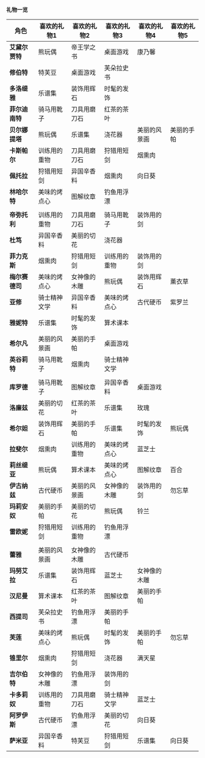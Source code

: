 **礼物一览**

| **角色**       | **喜欢的礼物1** | **喜欢的礼物2** | **喜欢的礼物3** | **喜欢的礼物4** | **喜欢的礼物5** |
| -------------- | --------------- | --------------- | --------------- | --------------- | --------------- |
| **艾黛尔贾特** | 熊玩偶          | 帝王学之书      | 桌面游戏        | 康乃馨          |                 |
| **修伯特**     | 特芙豆          | 桌面游戏        | 芙朵拉史书      |                 |                 |
| **多洛缇雅**   | 乐谱集          | 装饰用辉石      | 时髦的发饰      |                 |                 |
| **菲尔迪南特** | 骑马用靴子      | 刀具用磨刀石    | 红茶的茶叶      |                 |                 |
| **贝尔娜提塔** | 熊玩偶          | 乐谱集          | 浇花器          | 美丽的风景画    | 美丽的手帕      |
| **卡斯帕尔**   | 训练用的重物    | 刀具用磨刀石    | 狩猎用短剑      | 烟熏肉          |                 |
| **佩托拉**     | 狩猎用短剑      | 异国辛香料      | 烟熏肉          | 向日葵          |                 |
| **林哈尔特**   | 美味的烤点心    | 图解纹章        | 钓鱼用浮漂      |                 |                 |
|                |                 |                 |                 |                 |                 |
| **帝弥托利**   | 训练用的重物    | 刀具用磨刀石    | 骑马用靴子      | 装饰用的剑      |                 |
| **杜笃**       | 异国辛香料      | 美丽的切花      | 浇花器          |                 |                 |
| **菲力克斯**   | 烟熏肉          | 狩猎用短剑      | 训练用的重物    | 装饰用的剑      |                 |
| **梅尔赛德司** | 美味的烤点心    | 女神像的木雕    | 熊玩偶          | 装饰用辉石      | 薰衣草          |
| **亚修**       | 骑士精神文学    | 异国辛香料      | 美味的烤点心    | 古代硬币        | 紫罗兰          |
| **雅妮特**     | 乐谱集          | 时髦的发饰      | 算术课本        |                 |                 |
| **希尔凡**     | 美丽的风景画    | 美丽的手帕      | 桌面游戏        |                 |                 |
| **英谷莉特**   | 骑马用靴子      | 烟熏肉          | 骑士精神文学    |                 |                 |
|                |                 |                 |                 |                 |                 |
| **库罗德**     | 骑马用靴子      | 图解纹章        | 异国辛香料      | 桌面游戏        |                 |
| **洛廉兹**     | 美丽的切花      | 红茶的茶叶      | 乐谱集          | 玫瑰            |                 |
| **希尔妲**     | 装饰用辉石      | 美丽的手帕      | 乐谱集          | 时髦的发饰      | 熊玩偶          |
| **拉斐尔**     | 烟熏肉          | 训练用的重物    | 美味的烤点心    | 蓝芝士          |                 |
| **莉丝缇亚**   | 熊玩偶          | 算术课本        | 美味的烤点心    | 图解纹章        | 百合            |
| **伊古纳兹**   | 古代硬币        | 美丽的风景画    | 女神像的木雕    | 装饰用的剑      | 勿忘草          |
| **玛莉安奴**   | 美丽的手帕      | 美丽的切花      | 熊玩偶          | 铃兰            |                 |
| **雷欧妮**     | 狩猎用短剑      | 训练用的重物    | 钓鱼用浮漂      |                 |                 |
|                |                 |                 |                 |                 |                 |
| **蕾雅**       | 美丽的风景画    | 女神像的木雕    | 古代硬币        |                 |                 |
| **玛努艾拉**   | 乐谱集          | 装饰用辉石      | 蓝芝士          | 女神像的木雕    |                 |
| **汉尼曼**     | 算术课本        | 红茶的茶叶      | 图解纹章        | 美丽的手帕      |                 |
| **西提司**     | 芙朵拉史书      | 钓鱼用浮漂      | 美丽的手帕      |                 |                 |
| **芙莲**       | 美味的烤点心    | 熊玩偶          | 时髦的发饰      | 美丽的手帕      | 勿忘草          |
| **锥里尔**     | 烟熏肉          | 狩猎用短剑      | 浇花器          | 满天星          |                 |
| **吉尔伯特**   | 女神像的木雕    | 钓鱼用浮漂      | 装饰用的剑      |                 |                 |
| **卡多莉奴**   | 训练用的重物    | 刀具用磨刀石    | 骑士精神文学    | 蓝芝士          |                 |
| **阿罗伊斯**   | 古代硬币        | 钓鱼用浮漂      | 美丽的切花      | 向日葵          |                 |
| **萨米亚**     | 异国辛香料      | 特芙豆          | 狩猎用短剑      | 乐谱集          | 向日葵          |